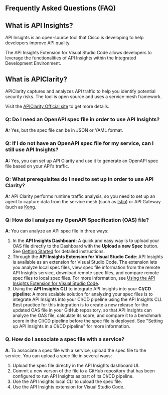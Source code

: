 
## Frequently Asked Questions (FAQ)

## What is API Insights?
API Insights is an open-source tool that Cisco is developing to help developers improve API quality. 

The API Insights Extension for Visual Studio Code allows developers to leverage the functionalities of API Insights within the Integrated Development Environment.

## What is APIClarity?
APIClarity captures and analyzes API traffic to help you identify potential security risks. The tool is open source and uses a service mesh framework.

Visit the [APIClarity Official site](https://apiclarity.io) to get more details.

### Q: Do I need an OpenAPI spec file in order to use API Insights?

**A:** Yes, but the spec file can be in JSON or YAML format.

### Q: If I do not have an OpenAPI spec file for my service, can I still use API Insights?

**A:** Yes, you can set up API Clarity and use it to generate an OpenAPI spec file based on your API's traffic.

### Q: What prerequisites do I need to set up in order to use API Clarity?

**A:** API Clarity performs runtime traffic analysis, so you need to set up an agent to capture data from the service mesh (such as [Istio](https://istio.io/)) or API Gateway (such as [Kong](https://konghq.com/).

### Q: How do I analyze my OpenAPI Specification (OAS) file?

**A**: You can analyze an API spec file in three ways:

1. In the **API Insights Dashboard**: A quick and easy way is to upload your OAS file directly to the Dashboard with the **Upload a new Spec** button. See [Getting Started](/overview/getting-started.md) for detailed instructions.
1. Through the **API Insights Extension for Visual Studio Code**: API Insights is available as an extension for Visual Studio Code. The extension lets you analyze local spec files, view spec file information from the remote API Insights service, download remote spec files, and compare remote spec files to local spec files. For more information, see [Using the API Insights Extension for Visual Studio Code](/guides/vscode-extension.md).
1. Using the **API Insights CLI** to integrate API Insights into your **CI/CD pipeline**: A more scalable solution for analyzing your spec files is to integrate API Insights into your CI/CD pipeline using the API Insights CLI. Best practice for this integration is to create a new release for the updated OAS file in your GitHub repository, so that API Insights can analyze the OAS file, calculate its score, and compare it to a benchmark score in the CI/CD pipeline before the spec file is deployed. See "Setting up API Insights in a CI/CD pipeline" for more information.

### Q. How do I associate a spec file with a service?
**A**: To associate a spec file with a service, upload the spec file to the service. You can upload a spec file in several ways:

1. Upload the spec file directly in the API Insights dashboard UI.
1. Commit a new verson of the file to a GitHub repository that has been configured to run API Insights as part of its CI/CD pipeline.
1. Use the API Insights local CLI to upload the spec file.
1. Use the API Insights extension for Visual Studio Code.
